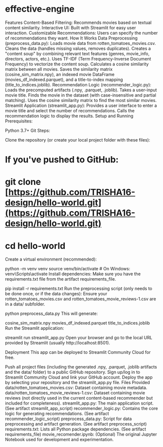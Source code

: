 # effective-engine
Features
Content-Based Filtering: Recommends movies based on textual content similarity.
Interactive UI: Built with Streamlit for easy user interaction.
Customizable Recommendations: Users can specify the number of recommendations they want.
How It Works
Data Preprocessing (preprocess_data.py):
Loads movie data from rotten_tomatoes_movies.csv.
Cleans the data (handles missing values, removes duplicates).
Creates a "content soup" by combining relevant text features (genres, movie_info, directors, actors, etc.).
Uses TF-IDF (Term Frequency-Inverse Document Frequency) to vectorize the content soup.
Calculates a cosine similarity matrix between all movies.
Saves the similarity matrix (cosine_sim_matrix.npy), an indexed movie DataFrame (movies_df_indexed.parquet), and a title-to-index mapping (title_to_indices.joblib).
Recommendation Logic (recommender_logic.py):
Loads the precomputed artifacts (.npy, .parquet, .joblib).
Takes a user-input movie title.
Finds the movie in the dataset (with case-insensitive and partial matching).
Uses the cosine similarity matrix to find the most similar movies.
Streamlit Application (streamlit_app.py):
Provides a user interface to enter a movie title and select the number of recommendations.
Calls the recommendation logic to display the results.
Setup and Running
Prerequisites:

Python 3.7+
Git
Steps:

Clone the repository (or create your local project folder with these files):

# If you've pushed to GitHub:
# git clone [https://github.com/TRISHA16-design/hello-world.git](https://github.com/TRISHA16-design/hello-world.git)
# cd hello-world
Create a virtual environment (recommended):

python -m venv venv
source venv/bin/activate  # On Windows: venv\Scripts\activate
Install dependencies: Make sure you have the requirements.txt file from the artifact requirements_file.

pip install -r requirements.txt
Run the preprocessing script (only needs to be done once, or if the data changes): Ensure your rotten_tomatoes_movies.csv and rotten_tomatoes_movie_reviews-1.csv are in a data/ subfolder.

python preprocess_data.py
This will generate:

cosine_sim_matrix.npy
movies_df_indexed.parquet
title_to_indices.joblib
Run the Streamlit application:

streamlit run streamlit_app.py
Open your browser and go to the local URL provided by Streamlit (usually http://localhost:8501).

Deployment
This app can be deployed to Streamlit Community Cloud for free.

Push all project files (including the generated .npy, .parquet, .joblib artifacts and the data/ folder) to a public GitHub repository.
Sign up/log in to Streamlit Community Cloud and link your GitHub account.
Deploy the app by selecting your repository and the streamlit_app.py file.
Files Provided
data/rotten_tomatoes_movies.csv: Dataset containing movie metadata.
data/rotten_tomatoes_movie_reviews-1.csv: Dataset containing movie reviews (not directly used in the current content-based recommender but included for completeness).
streamlit_app.py: The main application script. (See artifact streamlit_app_script)
recommender_logic.py: Contains the core logic for generating recommendations. (See artifact recommender_logic_script)
preprocess_data.py: Script for data preprocessing and artifact generation. (See artifact preprocess_script)
requirements.txt: Lists all Python package dependencies. (See artifact requirements_file)
movie_recomender.ipynb: (Optional) The original Jupyter Notebook used for development and experimentation.
